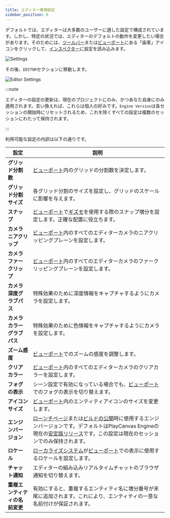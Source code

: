 ```yaml
---
title: エディター環境設定
sidebar_position: 6
---
```


デフォルトでは、エディターは大多数のユーザーに適した設定で構成されています。しかし、特定の状況では、エディターのデフォルトの動作を変更したい場合があります。そのためには、[ツールバー](../toolbar)または[ビューポート](../viewport)にある「歯車」アイコンをクリックして、[インスペクター](../inspector)に設定を読み込みます。

![Settings](/img/user-manual/editor/toolbar/settings.png)

その後、`EDITOR`セクションに移動します。

![Editor Settings](/img/user-manual/editor/settings/editor-settings.png)

:::note

エディターの設定の更新は、現在のプロジェクトにのみ、かつあなた自身にのみ適用されます。言い換えれば、これらは個人の好みです。`Engine Version`は各セッションの開始時にリセットされるため、これを除くすべての設定は複数のセッションにわたって保持されます。

:::

利用可能な設定の内訳は以下の通りです。

| 設定                          | 説明 |
| -------------------------------- | ----------- |
| **グリッド分割数**               | [ビューポート](../viewport)内のグリッドの分割数を決定します。 |
| **グリッド分割サイズ**           | 各グリッド分割のサイズを設定し、グリッドのスケールに影響を与えます。 |
| **スナップ**                         | [ビューポート](../viewport)で[ギズモ](../viewport#gizmos)を使用する際のスナップ増分を設定します。正確な配置に役立ちます。 |
| **カメラニアクリップ**             | [ビューポート](../viewport)内のすべてのエディターカメラのニアクリッピングプレーンを設定します。 |
| **カメラファークリップ**              | [ビューポート](../viewport)内のすべてのエディターカメラのファークリッピングプレーンを設定します。 |
| **カメラ深度グラブパス**        | 特殊効果のために深度情報をキャプチャするようにカメラを設定します。 |
| **カメラカラーグラブパス**        | 特殊効果のために色情報をキャプチャするようにカメラを設定します。 |
| **ズーム感度**             | [ビューポート](../viewport)でのズームの感度を調整します。 |
| **クリアカラー**                  | [ビューポート](../viewport)内のすべてのエディターカメラのクリアカラーを設定します。 |
| **フォグの表示**                     | シーン設定で有効になっている場合でも、[ビューポート](../viewport)でのフォグの表示を切り替えます。 |
| **アイコンサイズ**                   | [ビューポート](../viewport)内のエンティティアイコンのサイズを変更します。 |
| **エンジンバージョン**               | [ローンチページ](../../launch-page)または[ビルドの公開](../../../editor/publishing/web/playcanvas-hosting#publishing-a-new-build)時に使用するエンジンバージョンです。デフォルトはPlayCanvas Engineの現在の[安定版リリース](https://github.com/playcanvas/engine/releases)です。この設定は現在のセッションでのみ保持されます。 |
| **ロケール**                       | [ローカライズシステム](../../../user-interface/localization)が[ビューポート](../viewport)での表示に使用するロケールを設定します。 |
| **チャット通知**           | エディターの組み込みリアルタイムチャットのブラウザ通知を切り替えます。 |
| **重複エンティティの名前変更**   | 有効にすると、重複するエンティティ名に増分番号が末尾に追加されます。これにより、エンティティの一意な名前付けが保証されます。 |

